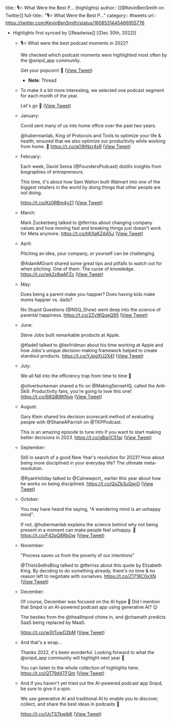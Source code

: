 title:: 🎙️🔥 What Were the Best P... (highlights)
author:: [[@KevinBenSmith on Twitter]]
full-title:: "🎙️🔥 What Were the Best P..."
category:: #tweets
url:: https://twitter.com/KevinBenSmith/status/1608531445466955776

- Highlights first synced by [[Readwise]] [[Dec 30th, 2022]]
	- 🎙️🔥 What were the best podcast moments in 2022?
	  
	  We checked which podcast moments were highlighted most often by the @snipd_app community.
	  
	  Get your popcorn! 🍿 ([View Tweet](https://twitter.com/KevinBenSmith/status/1608531445466955776))
		- **Note**: Thread
	- To make it a bit more interesting, we selected one podcast segment for each month of the year.
	  
	  Let's go 🥳 ([View Tweet](https://twitter.com/KevinBenSmith/status/1608531447513550848))
	- January: 
	  
	  Covid sent many of us into home office over the past two years.
	  
	  @hubermanlab, King of Protocols and Tools to optimize your life & health, ensured that we also optimize our productivity while working from home. 🙏
	  https://t.co/qO9tNzr4sR ([View Tweet](https://twitter.com/KevinBenSmith/status/1608531449795182600))
	- February:
	  
	  Each week, David Senra (@FoundersPodcast) distills insights from biographies of entrepreneurs.
	  
	  This time, it's about how Sam Walton built Walmart into one of the biggest retailers in the world by doing things that other people are not doing.
	  
	  https://t.co/Kz0RBm4y21 ([View Tweet](https://twitter.com/KevinBenSmith/status/1608531451720384515))
	- March:
	  
	  Mark Zuckerberg talked to @tferriss about changing company values and how moving fast and breaking things just doesn't work for Meta anymore.
	  https://t.co/hKXaKZAA5J ([View Tweet](https://twitter.com/KevinBenSmith/status/1608531453834366980))
	- April:
	  
	  Pitching an idea, your company, or yourself can be challenging.
	  
	  @AdamMGrant shared some great tips and pitfalls to watch out for when pitching. One of them: The curse of knowledge.
	  https://t.co/wk2z8wAFZc ([View Tweet](https://twitter.com/KevinBenSmith/status/1608531456246128642))
	- May:
	  
	  Does being a parent make you happier? Does having kids make moms happier vs. dads?
	  
	  No Stupid Questions (@NSQ_Show) went deep into the science of parental happiness.
	  https://t.co/2ZvWQqeQ95 ([View Tweet](https://twitter.com/KevinBenSmith/status/1608531458523828227))
	- June:
	  
	  Steve Jobs built remarkable products at Apple.
	  
	  @tfadell talked to @lexfridman about his time working at Apple and how Jobs's unique decision-making framework helped to create standout products.
	  https://t.co/YJpgXU2X41 ([View Tweet](https://twitter.com/KevinBenSmith/status/1608531460826497025))
	- July:
	  
	  We all fall into the efficiency trap from time to time 🙈
	  
	  @oliverburkeman shared a fix on @MakingSenseHQ, called the Anti-Skill.
	  Productivity fans, you're going to love this one!
	  https://t.co/68QiB9KNvp ([View Tweet](https://twitter.com/KevinBenSmith/status/1608531463888113664))
	- August:
	  
	  Gary Klein shared his decision scorecard method of evaluating people with @ShaneAParrish on @TKPPodcast.
	  
	  This is an amazing episode to tune into if you want to start making better decisions in 2023. 
	  https://t.co/gBarIC51ar ([View Tweet](https://twitter.com/KevinBenSmith/status/1608531466127921153))
	- September:
	  
	  Still in search of a good New Year's resolution for 2023? How about being more disciplined in your everyday life? The ultimate meta-resolution.
	  
	  @RyanHoliday talked to @Calnewport_ earlier this year about how he works on being disciplined. 
	  https://t.co/QsZb3uQwjO ([View Tweet](https://twitter.com/KevinBenSmith/status/1608531468279595008))
	- October:
	  
	  You may have heard the saying, "A wandering mind is an unhappy mind".
	  
	  If not, @hubermanlab explains the science behind why not being present in a moment can make people feel unhappy. 🧘
	  https://t.co/F42pQ8RbGw ([View Tweet](https://twitter.com/KevinBenSmith/status/1608531470724784136))
	- November:
	  
	  "Process saves us from the poverty of our intentions"
	  
	  @ThisIsSethsBlog talked to @tferriss about this quote by Elizabeth King. By deciding to do something already, there's no time & no reason left to negotiate with ourselves.
	  https://t.co/Z1718C0xXN ([View Tweet](https://twitter.com/KevinBenSmith/status/1608531473199673345))
	- December:
	  
	  Of course, December was focused on the AI hype 🤖 Did I mention that Snipd is an AI-powered podcast app using generative AI? 😉
	  
	  The besties from the @theallinpod chime in, and @chamath predicts SaaS being replaced by MaaS.
	  
	  https://t.co/wGtTuwD2bM ([View Tweet](https://twitter.com/KevinBenSmith/status/1608531475963514881))
	- And that's a wrap...
	  
	  Thanks 2022, it's been wonderful. Looking forward to what the @snipd_app community will highlight next year 🙂
	  
	  You can listen to the whole collection of highlights here:
	  https://t.co/QT79d4TFQm ([View Tweet](https://twitter.com/KevinBenSmith/status/1608531478140313603))
	- And if you haven't yet tried out the AI-powered podcast app Snipd, be sure to give it a spin.
	  
	  We use generative AI and traditional AI to enable you to discover, collect, and share the best ideas in podcasts 🙂
	  
	  https://t.co/UcTS7kwlbK ([View Tweet](https://twitter.com/KevinBenSmith/status/1608531480556322817))